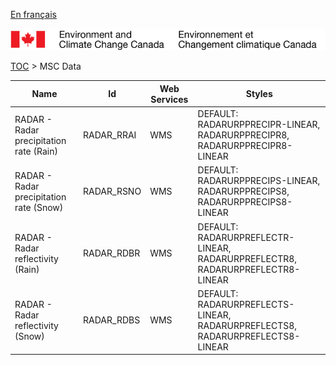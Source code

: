 [En français](geomet-radar_fr.md)

![ECCC logo](../../img_eccc-logo.png)

[TOC](../geomet-radar_en.md) > MSC Data


Name                                    | Id         | Web Services | Styles                                                                       
----------------------------------------|------------|--------------|------------------------------------------------------------------------------
RADAR - Radar precipitation rate (Rain) | RADAR_RRAI | WMS          | DEFAULT: RADARURPPRECIPR-LINEAR, RADARURPPRECIPR8, RADARURPPRECIPR8-LINEAR   
RADAR - Radar precipitation rate (Snow) | RADAR_RSNO | WMS          | DEFAULT: RADARURPPRECIPS-LINEAR, RADARURPPRECIPS8, RADARURPPRECIPS8-LINEAR   
RADAR - Radar reflectivity (Rain)       | RADAR_RDBR | WMS          | DEFAULT: RADARURPREFLECTR-LINEAR, RADARURPREFLECTR8, RADARURPREFLECTR8-LINEAR
RADAR - Radar reflectivity (Snow)       | RADAR_RDBS | WMS          | DEFAULT: RADARURPREFLECTS-LINEAR, RADARURPREFLECTS8, RADARURPREFLECTS8-LINEAR

